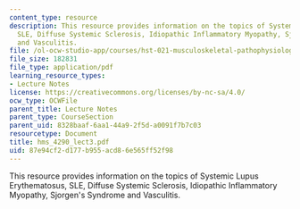 ```yaml
---
content_type: resource
description: This resource provides information on the topics of Systemic Lupus Erythematosus,
  SLE, Diffuse Systemic Sclerosis, Idiopathic Inflammatory Myopathy, Sjorgen's Syndrome
  and Vasculitis.
file: /ol-ocw-studio-app/courses/hst-021-musculoskeletal-pathophysiology-january-iap-2006/87e94cf2d177b955acd86e565ff52f98_hms_4290_lect3.pdf
file_size: 182831
file_type: application/pdf
learning_resource_types:
- Lecture Notes
license: https://creativecommons.org/licenses/by-nc-sa/4.0/
ocw_type: OCWFile
parent_title: Lecture Notes
parent_type: CourseSection
parent_uid: 8328baaf-6aa1-44a9-2f5d-a0091f7b7c03
resourcetype: Document
title: hms_4290_lect3.pdf
uid: 87e94cf2-d177-b955-acd8-6e565ff52f98
---
```

This resource provides information on the topics of Systemic Lupus Erythematosus, SLE, Diffuse Systemic Sclerosis, Idiopathic Inflammatory Myopathy, Sjorgen's Syndrome and Vasculitis.